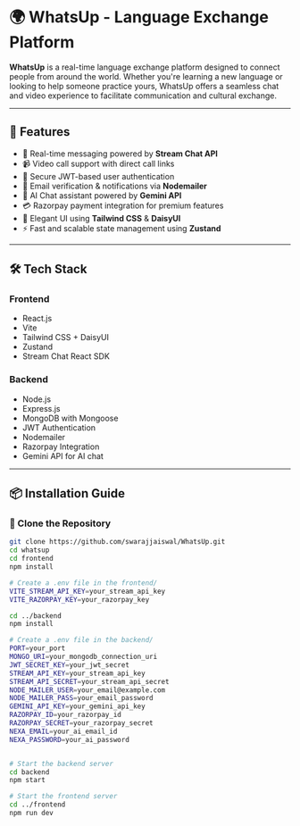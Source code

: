 # 🌍 WhatsUp - Language Exchange Platform

**WhatsUp** is a real-time language exchange platform designed to connect people from around the world. Whether you're learning a new language or looking to help someone practice yours, WhatsUp offers a seamless chat and video experience to facilitate communication and cultural exchange.

---


## 🚀 Features

- 💬 Real-time messaging powered by **Stream Chat API**
- 📹 Video call support with direct call links
- 🔐 Secure JWT-based user authentication
- 📧 Email verification & notifications via **Nodemailer**
- 🤖 AI Chat assistant powered by **Gemini API**
- 💳 Razorpay payment integration for premium features
- 🎨 Elegant UI using **Tailwind CSS** & **DaisyUI**
- ⚡ Fast and scalable state management using **Zustand**

---

## 🛠️ Tech Stack

### **Frontend**
- React.js
- Vite
- Tailwind CSS + DaisyUI
- Zustand
- Stream Chat React SDK

### **Backend**
- Node.js
- Express.js
- MongoDB with Mongoose
- JWT Authentication
- Nodemailer
- Razorpay Integration
- Gemini API for AI chat
---

## 📦 Installation Guide

### 📁 Clone the Repository

```bash
git clone https://github.com/swarajjaiswal/WhatsUp.git
cd whatsup
cd frontend
npm install

# Create a .env file in the frontend/
VITE_STREAM_API_KEY=your_stream_api_key
VITE_RAZORPAY_KEY=your_razorpay_key

cd ../backend
npm install

# Create a .env file in the backend/
PORT=your_port
MONGO_URI=your_mongodb_connection_uri
JWT_SECRET_KEY=your_jwt_secret
STREAM_API_KEY=your_stream_api_key
STREAM_API_SECRET=your_stream_api_secret
NODE_MAILER_USER=your_email@example.com
NODE_MAILER_PASS=your_email_password
GEMINI_API_KEY=your_gemini_api_key
RAZORPAY_ID=your_razorpay_id
RAZORPAY_SECRET=your_razorpay_secret
NEXA_EMAIL=your_ai_email_id
NEXA_PASSWORD=your_ai_password


# Start the backend server
cd backend
npm start

# Start the frontend server
cd ../frontend
npm run dev
